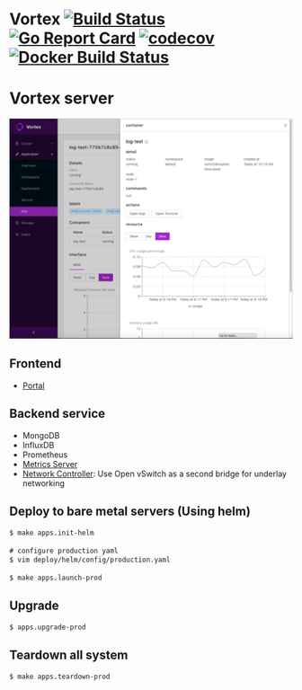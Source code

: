 Vortex [![Build Status](https://travis-ci.org/linkernetworks/vortex.svg?branch=develop)](https://travis-ci.org/linkernetworks/vortex) [![Go Report Card](https://goreportcard.com/badge/github.com/linkernetworks/vortex)](https://goreportcard.com/report/github.com/linkernetworks/vortex) [![codecov](https://codecov.io/gh/linkernetworks/vortex/branch/develop/graph/badge.svg)](https://codecov.io/gh/linkernetworks/vortex) [![Docker Build Status](https://img.shields.io/docker/build/sdnvortex/vortex.svg)](https://hub.docker.com/r/sdnvortex/vortex/)
===

# Vortex server

![overview](./images/overview.png)

## Frontend

- [Portal](https://github.com/linkernetworks/vortex-portal)

## Backend service

- MongoDB
- InfluxDB
- Prometheus
- [Metrics Server](https://github.com/kubernetes-incubator/metrics-server)
- [Network Controller](https://github.com/linkernetworks/network-controller): Use Open vSwitch as a second bridge for underlay networking

## Deploy to bare metal servers (Using helm)

```shell
$ make apps.init-helm

# configure production yaml 
$ vim deploy/helm/config/production.yaml

$ make apps.launch-prod
```

## Upgrade

```shell
$ apps.upgrade-prod
```

## Teardown all system

```shell
$ make apps.teardown-prod
```
